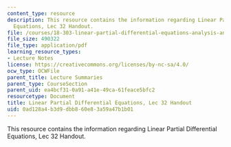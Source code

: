 ```yaml
---
content_type: resource
description: This resource contains the information regarding Linear Partial Differential
  Equations, Lec 32 Handout.
file: /courses/18-303-linear-partial-differential-equations-analysis-and-numerics-fall-2014/0ad128a4b3d9dbb860e83a59a47b1b01_MIT18_303F14_pml.pdf
file_size: 490322
file_type: application/pdf
learning_resource_types:
- Lecture Notes
license: https://creativecommons.org/licenses/by-nc-sa/4.0/
ocw_type: OCWFile
parent_title: Lecture Summaries
parent_type: CourseSection
parent_uid: ea4bcf31-0a91-a41e-49ca-61feace5bfc2
resourcetype: Document
title: Linear Partial Differential Equations, Lec 32 Handout
uid: 0ad128a4-b3d9-dbb8-60e8-3a59a47b1b01
---
```

This resource contains the information regarding Linear Partial Differential Equations, Lec 32 Handout.